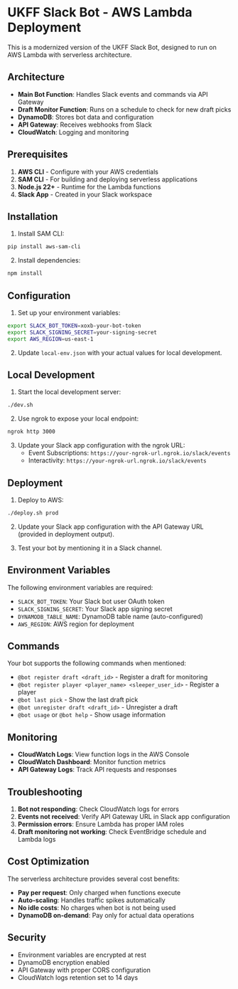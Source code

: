 # UKFF Slack Bot - AWS Lambda Deployment

This is a modernized version of the UKFF Slack Bot, designed to run on AWS Lambda with serverless architecture.

## Architecture

- **Main Bot Function**: Handles Slack events and commands via API Gateway
- **Draft Monitor Function**: Runs on a schedule to check for new draft picks
- **DynamoDB**: Stores bot data and configuration
- **API Gateway**: Receives webhooks from Slack
- **CloudWatch**: Logging and monitoring

## Prerequisites

1. **AWS CLI** - Configure with your AWS credentials
2. **SAM CLI** - For building and deploying serverless applications
3. **Node.js 22+** - Runtime for the Lambda functions
4. **Slack App** - Created in your Slack workspace

## Installation

1. Install SAM CLI:
```bash
pip install aws-sam-cli
```

2. Install dependencies:
```bash
npm install
```

## Configuration

1. Set up your environment variables:
```bash
export SLACK_BOT_TOKEN=xoxb-your-bot-token
export SLACK_SIGNING_SECRET=your-signing-secret
export AWS_REGION=us-east-1
```

2. Update `local-env.json` with your actual values for local development.

## Local Development

1. Start the local development server:
```bash
./dev.sh
```

2. Use ngrok to expose your local endpoint:
```bash
ngrok http 3000
```

3. Update your Slack app configuration with the ngrok URL:
   - Event Subscriptions: `https://your-ngrok-url.ngrok.io/slack/events`
   - Interactivity: `https://your-ngrok-url.ngrok.io/slack/events`

## Deployment

1. Deploy to AWS:
```bash
./deploy.sh prod
```

2. Update your Slack app configuration with the API Gateway URL (provided in deployment output).

3. Test your bot by mentioning it in a Slack channel.

## Environment Variables

The following environment variables are required:

- `SLACK_BOT_TOKEN`: Your Slack bot user OAuth token
- `SLACK_SIGNING_SECRET`: Your Slack app signing secret
- `DYNAMODB_TABLE_NAME`: DynamoDB table name (auto-configured)
- `AWS_REGION`: AWS region for deployment

## Commands

Your bot supports the following commands when mentioned:

- `@bot register draft <draft_id>` - Register a draft for monitoring
- `@bot register player <player_name> <sleeper_user_id>` - Register a player
- `@bot last pick` - Show the last draft pick
- `@bot unregister draft <draft_id>` - Unregister a draft
- `@bot usage` or `@bot help` - Show usage information

## Monitoring

- **CloudWatch Logs**: View function logs in the AWS Console
- **CloudWatch Dashboard**: Monitor function metrics
- **API Gateway Logs**: Track API requests and responses

## Troubleshooting

1. **Bot not responding**: Check CloudWatch logs for errors
2. **Events not received**: Verify API Gateway URL in Slack app configuration
3. **Permission errors**: Ensure Lambda has proper IAM roles
4. **Draft monitoring not working**: Check EventBridge schedule and Lambda logs

## Cost Optimization

The serverless architecture provides several cost benefits:

- **Pay per request**: Only charged when functions execute
- **Auto-scaling**: Handles traffic spikes automatically
- **No idle costs**: No charges when bot is not being used
- **DynamoDB on-demand**: Pay only for actual data operations

## Security

- Environment variables are encrypted at rest
- DynamoDB encryption enabled
- API Gateway with proper CORS configuration
- CloudWatch logs retention set to 14 days
